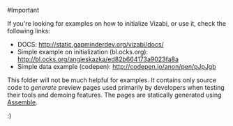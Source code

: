 #Important

If you're looking for examples on how to initialize Vizabi, or use it, check the following links:

- DOCS: http://static.gapminderdev.org/vizabi/docs/
- Simple example on initialization (bl.ocks.org): http://bl.ocks.org/angieskazka/ed82b664173a9023fa8a
- Simple data example (codepen): http://codepen.io/anon/pen/pJpJgb

This folder will not be much helpful for examples. It contains only source code to *generate* preview pages used primarily by developers when testing their tools and demoing features. The pages are statically generated using [Assemble](http://assemble.io/).

:)